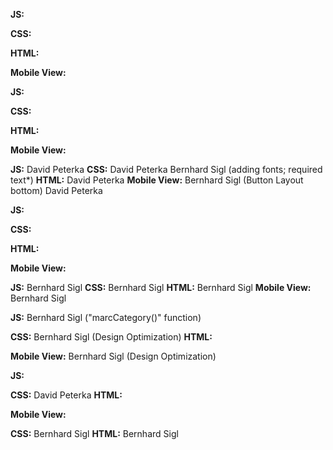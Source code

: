 <!-- login -->
**JS:**

**CSS:**

**HTML:**

**Mobile View:**

<!-- summary -->
**JS:**

**CSS:**

**HTML:**

**Mobile View:**

<!-- addTask -->
**JS:**
David Peterka
**CSS:**
David Peterka
Bernhard Sigl (adding fonts; required text*)
**HTML:**
David Peterka
**Mobile View:**
Bernhard Sigl (Button Layout bottom)
David Peterka
<!-- board -->
**JS:**

**CSS:**

**HTML:**

**Mobile View:**

<!-- contacts -->
**JS:**
Bernhard Sigl
**CSS:**
Bernhard Sigl
**HTML:**
Bernhard Sigl
**Mobile View:**
Bernhard Sigl
<!-- sidebar -->
**JS:**
Bernhard Sigl ("marcCategory()" function)

**CSS:**
Bernhard Sigl (Design Optimization)
**HTML:**


**Mobile View:**
Bernhard Sigl (Design Optimization)
<!-- header -->
**JS:**

**CSS:**
David Peterka
**HTML:**

**Mobile View:**

<!-- fonts -->
**CSS:**
Bernhard Sigl
**HTML:**
Bernhard Sigl
